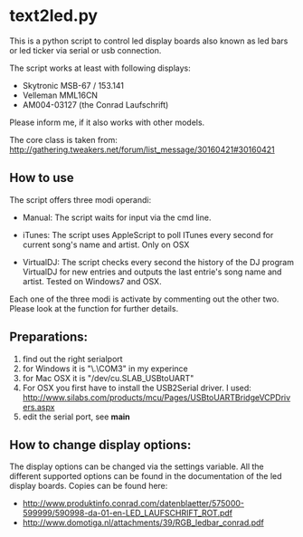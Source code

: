 text2led.py
===========

This is a python script to control led display boards also known as led bars or led ticker via serial or usb connection.

The script works at least with following displays:
- Skytronic MSB-67 / 153.141
- Velleman MML16CN 
- AM004-03127 (the Conrad Laufschrift)

Please inform me, if it also works with other models.

The core class is taken from:
http://gathering.tweakers.net/forum/list_message/30160421#30160421

How to use
----------

The script offers three modi operandi:

- Manual: The script waits for input via the cmd line.

- iTunes: The script uses AppleScript to poll ITunes every second for current song's name and artist. Only on OSX

- VirtualDJ: The script checks every second the history of the DJ program VirtualDJ for new entries and outputs the last entrie's song name and artist. Tested on Windows7 and OSX. 

Each one of the three modi is activate by commenting out the other two. Please look at the function for further details.
    
Preparations:
-------------

1. find out the right serialport
  1. for Windows it is "\\.\COM3" in my experince
  2. for Mac OSX it is "/dev/cu.SLAB_USBtoUART"
  3. For OSX you first have to install the USB2Serial driver. I used:  http://www.silabs.com/products/mcu/Pages/USBtoUARTBridgeVCPDrivers.aspx
2. edit the serial port, see __main__

How to change display options:
------------------------------

The display options can be changed via the settings variable.
All the different supported options can be found in the documentation of the led display boards. Copies can be found here:
- http://www.produktinfo.conrad.com/datenblaetter/575000-599999/590998-da-01-en-LED_LAUFSCHRIFT_ROT.pdf
- http://www.domotiga.nl/attachments/39/RGB_ledbar_conrad.pdf
